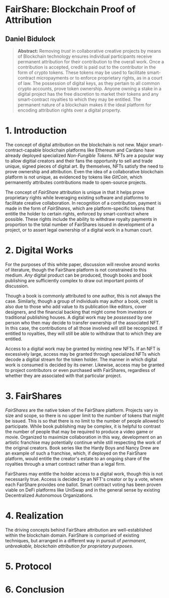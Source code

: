 FairShare: Blockchain Proof of Attribution
==========================================

## Daniel Bidulock

> **Abstract:** Removing _trust_ in collaborative creative projects by means of Blockchain technology ensures individual participants receive permanent attribution for their contribution to the overall work. Once a contribution is accepted, credit is paid out to the contributor in the form of crypto tokens. These tokens may be used to facilitate smart-contract micropayments or to enforce proprietary rights, as in a court of law. The possession of digital keys, as they pertain to all common crypto accounts, prove token ownership. Anyone owning a stake in a digital project has the free discretion to market their tokens and any smart-contract royalties to which they may be entitled. The permanent nature of a blockchain makes it the ideal platform for encoding attribution rights over a digital property.

# 1. Introduction

The concept of digital attribution on the blockchain is not new. Major smart-contract-capable blockchain platforms like Ethereum and Cardano have already deployed specialized _Non-Fungible Tokens_. NFTs are a popular way to allow digitial creators and their fans the opportunity to sell and trade unique, signed pieces of digital art. By themselves, NFTs satisfy the need to prove ownership and attribution. Even the idea of a collaborative blockchain platform is not unique, as evidenced by tokens like _GitCoin_, which permanently attributes contributions made to open-source projects.

The concept of _FairShare_ attribution is unique in that it helps prove proprietary rights while leveraging existing software and platforms to facilitate creative collaboration. In recognition of a contribution, payment is made in the form of _FairShares_, which are platform-specific tokens that entitle the holder to certain rights, enforced by smart-contract where possible. These rights include the ability to withdraw royalty payments in proportion to the total number of FairShares issued in development of a project, or to assert legal ownership of a digital work in a human court.

# 2. Digital Works

For the purposes of this white paper, discussion will revolve around works of literature, though the FairShare platform is not constrained to this medium. _Any_ digital product can be produced, though books and book publishing are sufficiently complex to draw out important points of discussion.

Though a book is commonly attributed to one author, this is not always the case. Similarly, though a group of individuals may author a book, credit is also due to those who add value to its publication like editors, cover designers, and the financial backing that might come from investors or traditional publishing houses. A digital work may be _possessed_ by one person who then may decide to transfer ownership of the associated NFT. In this case, the contributions of all those involved will still be recognized. If entitled to royalties, they will still be able to withdraw that to which they are entitled.

Access to a digital work may be granted by minting new NFTs. If an NFT is excessively large, access may be granted through specialized NFTs which decode a digitial stream for the token holder. The manner in which digital work is consumed is decided by its owner. Likewise, access may be granted to project contributors or even purchased with FairShares, regardless of whether they are associated with that particular project.

# 3. FairShares

_FairShares_ are the native token of the FairShare platform. Projects vary in size and scope, so there is no upper limit to the number of tokens that might be issued. This is so that there is no limit to the number of people allowed to participate. While book publishing may be complex, it is helpful to contrast the number of people that may be required to produce a video game or movie. Organized to maximize collaboration in this way, development on an artistic franchise may potentially continue while still respecting the work of the original creators. Book series like the Hardy Boys and Nancy Drew are an example of such a franchise, which, if deployed on the FairShare platform, would entitle the creator's estate to an ongoing share of the royalties through a smart contract rather than a legal firm.

FairShares may entitle the holder access to a digital work, though this is not necessarily true. Access is decided by an NFT's creator or by a vote, where each FairShare provides one ballot. Smart contract voting has been proven viable on DeFi platforms like UniSwap and in the general sense by existing Decentralized Autonomous Organizations.

# 4. Realization

The driving concepts behind FairShare attribution are well-established within the blockchain domain. FairShare is comprised of existing techniques, but arranged in a different way in pursuit of _permanent, unbreakable, blockchain attribution for proprietary purposes_.


# 5. Protocol


# 6. Conclusion

